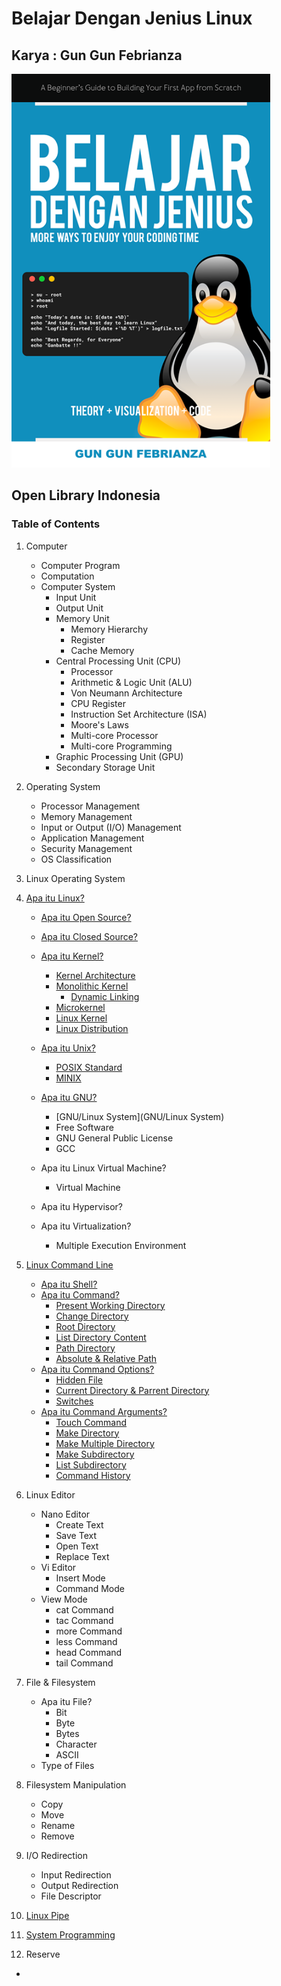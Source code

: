 # Belajar Dengan Jenius Linux

## Karya : Gun Gun Febrianza

<img src="books/assets/cover-linux.png" style="zoom:90%;" />

## Open Library Indonesia

### Table of Contents

1. Computer

   - Computer Program
   - Computation
   - Computer System
     - Input Unit
     - Output Unit
     - Memory Unit
       - Memory Hierarchy
       - Register
       - Cache Memory
     - Central Processing Unit (CPU)
       - Processor
       - Arithmetic & Logic Unit (ALU)
       - Von Neumann Architecture
       - CPU Register
       - Instruction Set Architecture (ISA)
       - Moore's Laws
       - Multi-core Processor
       - Multi-core Programming
     - Graphic Processing Unit (GPU)
     - Secondary Storage Unit

2. Operating System

   - Processor Management
   - Memory Management
   - Input or Output (I/O) Management
   - Application Management
   - Security Management
   - OS Classification

3. Linux Operating System

4. [Apa itu Linux?](https://github.com/gungunfebrianza/Belajar-Dengan-Jenius-Linux/blob/master/books/id/Linux.md#apa-itu-linux-)

   - [Apa itu Open Source?](https://github.com/gungunfebrianza/Belajar-Dengan-Jenius-Linux/blob/master/books/id/Linux.md#apa-itu-open-source)

   - [Apa itu Closed Source?](https://github.com/gungunfebrianza/Belajar-Dengan-Jenius-Linux/blob/master/books/id/Linux.md#apa-itu-closed-source)
   - [Apa itu Kernel?](https://github.com/gungunfebrianza/Belajar-Dengan-Jenius-Linux/blob/master/books/id/Linux.md#apa-itu-kernel)
     - [Kernel Architecture](https://github.com/gungunfebrianza/Belajar-Dengan-Jenius-Linux/blob/master/books/id/Linux.md#kernel-architecture)
     - [Monolithic Kernel](https://github.com/gungunfebrianza/Belajar-Dengan-Jenius-Linux/blob/master/books/id/Linux.md#monolithic-kernel)
       - [Dynamic Linking](https://github.com/gungunfebrianza/Belajar-Dengan-Jenius-Linux/blob/master/books/id/Linux.md#dynamic-linking)
     - [Microkernel](https://github.com/gungunfebrianza/Belajar-Dengan-Jenius-Linux/blob/master/books/id/Linux.md#microkernel)
     - [Linux Kernel](https://github.com/gungunfebrianza/Belajar-Dengan-Jenius-Linux/blob/master/books/id/Linux.md#linux-kernel)
     - [Linux Distribution](https://github.com/gungunfebrianza/Belajar-Dengan-Jenius-Linux/blob/master/books/id/Linux.md#linux-distribution)
   - [Apa itu Unix?](https://github.com/gungunfebrianza/Belajar-Dengan-Jenius-Linux/blob/master/books/id/Linux.md#apa-itu-unix)
     - [POSIX Standard](https://github.com/gungunfebrianza/Belajar-Dengan-Jenius-Linux/blob/master/books/id/Linux.md#posix-standard)
     - [MINIX](https://github.com/gungunfebrianza/Belajar-Dengan-Jenius-Linux/blob/master/books/id/Linux.md#minix)
   - [Apa itu GNU?](https://github.com/gungunfebrianza/Belajar-Dengan-Jenius-Linux/blob/master/books/id/Linux.md#apa-itu-gnu)
     - [GNU/Linux System](GNU/Linux System)
     - Free Software
     - GNU General Public License
     - GCC
   - Apa itu Linux Virtual Machine?
     - Virtual Machine
   - Apa itu Hypervisor?
   - Apa itu Virtualization?
     - Multiple Execution Environment

   

5. [Linux Command Line](https://github.com/gungunfebrianza/Belajar-Dengan-Jenius-Linux/blob/master/books/id/Linux%20Command%20Line.md#linux-command-line)

   - [Apa itu Shell?](https://github.com/gungunfebrianza/Belajar-Dengan-Jenius-Linux/blob/master/books/id/Linux%20Command%20Line.md#apa-itu-shell)
   - [Apa itu Command?](https://github.com/gungunfebrianza/Belajar-Dengan-Jenius-Linux/blob/master/books/id/Linux%20Command%20Line.md#apa-itu-command)
     - [Present Working Directory](https://github.com/gungunfebrianza/Belajar-Dengan-Jenius-Linux/blob/master/books/id/Linux%20Command%20Line.md#present-working-directory)
     - [Change Directory](https://github.com/gungunfebrianza/Belajar-Dengan-Jenius-Linux/blob/master/books/id/Linux%20Command%20Line.md#change-directory)
     - [Root Directory](https://github.com/gungunfebrianza/Belajar-Dengan-Jenius-Linux/blob/master/books/id/Linux%20Command%20Line.md#root-directory)
     - [List Directory Content](https://github.com/gungunfebrianza/Belajar-Dengan-Jenius-Linux/blob/master/books/id/Linux%20Command%20Line.md#list-directory-content)
     - [Path Directory](https://github.com/gungunfebrianza/Belajar-Dengan-Jenius-Linux/blob/master/books/id/Linux%20Command%20Line.md#path-directory)
     - [Absolute & Relative Path](https://github.com/gungunfebrianza/Belajar-Dengan-Jenius-Linux/blob/master/books/id/Linux%20Command%20Line.md#absolute--relative-path)
   - [Apa itu Command Options?](https://github.com/gungunfebrianza/Belajar-Dengan-Jenius-Linux/blob/master/books/id/Linux%20Command%20Line.md#apa-itu-command-options)
     - [Hidden File](https://github.com/gungunfebrianza/Belajar-Dengan-Jenius-Linux/blob/master/books/id/Linux%20Command%20Line.md#hidden-file)
     - [Current Directory & Parrent Directory](https://github.com/gungunfebrianza/Belajar-Dengan-Jenius-Linux/blob/master/books/id/Linux%20Command%20Line.md#current-directory--parrent-directory)
     - [Switches](https://github.com/gungunfebrianza/Belajar-Dengan-Jenius-Linux/blob/master/books/id/Linux%20Command%20Line.md#switches)
   - [Apa itu Command Arguments?](https://github.com/gungunfebrianza/Belajar-Dengan-Jenius-Linux/blob/master/books/id/Linux%20Command%20Line.md#apa-itu-command-arguments)
     - [Touch Command](https://github.com/gungunfebrianza/Belajar-Dengan-Jenius-Linux/blob/master/books/id/Linux%20Command%20Line.md#touch-command)
     - [Make Directory](https://github.com/gungunfebrianza/Belajar-Dengan-Jenius-Linux/blob/master/books/id/Linux%20Command%20Line.md#make-directory)
     - [Make Multiple Directory](https://github.com/gungunfebrianza/Belajar-Dengan-Jenius-Linux/blob/master/books/id/Linux%20Command%20Line.md#make-multiple-directory)
     - [Make Subdirectory](https://github.com/gungunfebrianza/Belajar-Dengan-Jenius-Linux/blob/master/books/id/Linux%20Command%20Line.md#make-subdirectory)
     - [List Subdirectory](https://github.com/gungunfebrianza/Belajar-Dengan-Jenius-Linux/blob/master/books/id/Linux%20Command%20Line.md#list-subdirectory)
     - [Command History](https://github.com/gungunfebrianza/Belajar-Dengan-Jenius-Linux/blob/master/books/id/Linux%20Command%20Line.md#command-history)

6. Linux Editor

   - Nano Editor
     - Create Text
     - Save Text
     - Open Text
     - Replace Text
   - Vi Editor
     - Insert Mode
     - Command Mode
   - View Mode
     - cat Command
     - tac Command
     - more Command
     - less Command
     - head Command
     - tail Command

7. File & Filesystem

   - Apa itu File?
     - Bit
     - Byte
     - Bytes
     - Character
     - ASCII
   - Type of Files

8. Filesystem Manipulation

   - Copy
   - Move
   - Rename
   - Remove

9. I/O Redirection

   - Input Redirection
   - Output Redirection
   - File Descriptor

10. [Linux Pipe](https://github.com/gungunfebrianza/Belajar-Dengan-Jenius-Linux/blob/master/books/id/Linux%20Pipe.md)

11. [System Programming](https://github.com/gungunfebrianza/Belajar-Dengan-Jenius-Linux/blob/master/books/id/System%20Programming.md)

12. Reserve

- 

